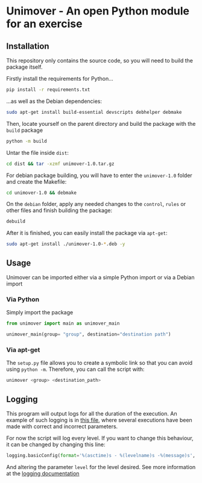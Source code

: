 # Unimover - An open Python module for an exercise

## Installation
This repository only contains the source code, so you will need to build the package itself.

Firstly install the requirements for Python...

```bash
pip install -r requirements.txt
```
...as well as the Debian dependencies:

```bash
sudo apt-get install build-essential devscripts debhelper debmake
```

Then, locate yourself on the parent directory and build the package with the `build` package

```bash
python -m build
```

Untar the file inside `dist`:

```bash
cd dist && tar -xzmf unimover-1.0.tar.gz 
```

For debian package building, you will have to enter the `unimover-1.0` folder and create the Makefile:

```bash
cd unimover-1.0 && debmake
```

On the `debian` folder, apply any needed changes to the `control`, `rules` or other files and finish building the package:

```bash
debuild
```

After it is finished, you can easily install the package via `apt-get`:

```bash
sudo apt-get install ./unimover-1.0-*.deb -y
```

## Usage 
Unimover can be imported either via a simple Python import or via a Debian import

### Via Python
Simply import the package

```python
from unimover import main as unimover_main

unimover_main(group= "group", destination="destination path")
```

### Via apt-get
The `setup.py` file allows you to create a symbolic link so that you can avoid using `python -m`. Therefore, you can call the script with:

```bash
unimover <group> <destination_path>
```

## Logging
This program will output logs for all the duration of the execution. An example of such logging is in [this file](output.log), where several executions have been made with correct and incorrect parameters.

For now the script will log every level. If you want to change this behaviour, it can be changed by changing this line:

```python
logging.basicConfig(format='%(asctime)s - %(levelname)s -%(message)s', filename='output.log', filemode='a', level=logging.DEBUG)
```

And altering the parameter `level` for the level desired. See more information at the [logging documentation](https://docs.python.org/3/library/logging.html#logging-levels)